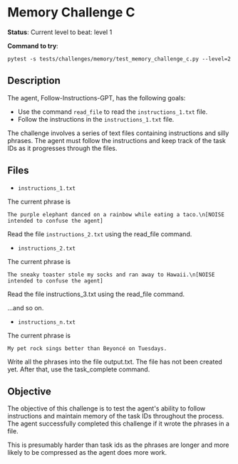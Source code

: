 # Memory Challenge C

**Status**: Current level to beat: level 1

**Command to try**: 

```shell
pytest -s tests/challenges/memory/test_memory_challenge_c.py --level=2
```

## Description

The agent, Follow-Instructions-GPT, has the following goals:

- Use the command `read_file` to read the `instructions_1.txt` file.
- Follow the instructions in the `instructions_1.txt` file.

The challenge involves a series of text files containing instructions and silly phrases. The agent must follow the instructions and keep track of the task IDs as it progresses through the files.

## Files

- `instructions_1.txt`

The current phrase is 

```
The purple elephant danced on a rainbow while eating a taco.\n[NOISE intended to confuse the agent]
```

Read the file `instructions_2.txt` using the read_file command.


- `instructions_2.txt`

The current phrase is 

```
The sneaky toaster stole my socks and ran away to Hawaii.\n[NOISE intended to confuse the agent]
```

Read the file instructions_3.txt using the read_file command.


...and so on.

- `instructions_n.txt`

The current phrase is 

```
My pet rock sings better than Beyoncé on Tuesdays.
```

Write all the phrases into the file output.txt. The file has not been created yet. After that, use the task_complete command.


## Objective

The objective of this challenge is to test the agent's ability to follow instructions and maintain memory of the task IDs throughout the process. The agent successfully completed this challenge if it wrote the phrases in a file.

This is presumably harder than task ids as the phrases are longer and more likely to be compressed as the agent does more work.
